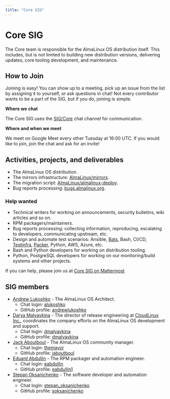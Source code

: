 ```yaml
---
title: "Core SIG"
---
```

# Core SIG

The Core team is responsible for the AlmaLinux OS distribution itself. This includes, but is not limited to building new distribution versions, delivering updates, core tooling development, and maintenance.

## How to Join

Joining is easy! You can show up to a meeting, pick up an issue from the list by assigning it to yourself, or ask questions in chat! Not every contributor wants to be a part of the SIG, but if you do, joining is simple. 

**Where we chat**

The Core SIG uses the [SIG/Core](https://chat.almalinux.org/almalinux/channels/sigcore) chat channel for communication.

**Where and when we meet**

We meet on Google Meet every other Tuesday at 16:00 UTC. If you would like to join, join the chat and ask for an invite!

## Activities, projects, and deliverables

* The AlmaLinux OS distribution.
* The mirrors infrastructure: [AlmaLinux/mirrors](https://github.com/AlmaLinux/mirrors).
* The migration script: [AlmaLinux/almalinux-deploy](https://github.com/AlmaLinux/almalinux-deploy/).
* Bug reports processing: [bugs.almalinux.org](https://bugs.almalinux.org/).


### Help wanted

* Technical writers for working on announcements, security bulletins, wiki
  articles and so on.
* RPM packagers/maintainers.
* Bug reports processing: collecting information, reproducing, escalating to
  developers, communicating upstream, etc.
* Design and automate test scenarios: Ansible, [Bats](https://github.com/bats-core/bats-core),
  Bash, CI/CD, [Testinfra](https://testinfra.readthedocs.io/en/latest/),
  [Packer](https://packer.io/), Python, AWS, Azure, etc.
* Bash and Python developers for working on distribution tooling.
* Python, PostgreSQL developers for working on our monitoring/build systems
  and other projects.

If you can help, please join us at [Core SIG on Mattermost](https://chat.almalinux.org/almalinux/channels/sigcore) 

## SIG members

* [Andrew Lukoshko](mailto:alukoshko@almalinux.org) - The AlmaLinux OS Architect.
  * Chat login: [alukoshko](https://chat.almalinux.org/almalinux/messages/@alukoshko)
  * GitHub profile: [andrewlukoshko](https://github.com/andrewlukoshko)
* [Darya Malyavkina](mailto:dmalyavkina@almalinux.org) - The director of release engineering at [CloudLinux Inc.](https://cloudlinux.com/), coordinates the company efforts on the AlmaLinux OS development and support.
  * Chat login: [dmalyavkina](https://chat.almalinux.org/almalinux/messages/@dmalyavkina)
  * GitHub profile: [dmalyavkina](https://github.com/dmalyavkina)
* [Jack Aboutboul](mailto:jack@almalinux.org) - The AlmaLinux OS community manager.
  * Chat login: [themayor](https://chat.almalinux.org/almalinux/messages/@themayor)
  * GitHub profile: [jaboutboul](https://github.com/jaboutboul)
* [Eduard Abdullin](mailto:eabdullin@almalinux.org) - The RPM packager and automation engineer.
  * Chat login: [eabdullin](https://chat.almalinux.org/almalinux/messages/@eabdullin)
  * GitHub profile: [eabdullin1](https://github.com/eabdullin1)
* [Stepan Oksanichenko](mailto:soksanichenko@cloudlinux.com) - The software developer and automation engineer.
  * Chat login: [stepan_oksanichenko](https://chat.almalinux.org/almalinux/messages/@stepan_oksanichenko)
  * GitHub profile: [soksanichenko](https://github.com/soksanichenko)
